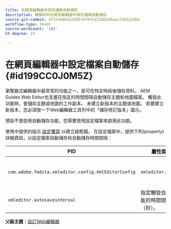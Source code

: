 ```yaml
---
title: 在網頁編輯器中設定檔案自動儲存
description: 瞭解如何在網頁編輯器中設定檔案自動儲存
source-git-commit: 4f15166b1b250578f07e223b0260aacf402224be
workflow-type: tm+mt
source-wordcount: '182'
ht-degree: 1%

---
```



# 在網頁編輯器中設定檔案自動儲存 {#id199CC0J0M5Z}

瀏覽器式編輯器中最常見的功能之一，是可在特定時段後儲存資料。 AEM Guides Web Editor也支援在指定的時間間隔自動儲存主題和地圖檔案。 觸發此功能時，會儲存主題或地圖的工作副本。 未建立新版本的主題或地圖。 若要建立新版本，您必須按一下Web編輯器工具列中的「儲存修訂版本」圖示。

預設不會啟用自動儲存功能，您需要使用設定檔案來啟用此功能。

使用中提供的指示 [設定覆寫](download-install-additional-config-override.md#) 以建立組態檔。 在設定檔案中，提供下列\(property\)詳細資訊，以設定檔案自動儲存和自動儲存時間間隔：

| PID | 屬性索引鍵 | 屬性值 |
|---|------------|--------------|
| `com.adobe.fmdita.xmleditor.config.XmlEditorConfig` | `xmleditor.autosave` | 布林值\(true/false\)。<br> **預設值**： false |
| `xmleditor.autosaveinterval` | 指定觸發自動儲存功能的時間間隔（秒）。 |

**父級主題：**[&#x200B;自訂Web編輯器](conf-web-editor.md)

